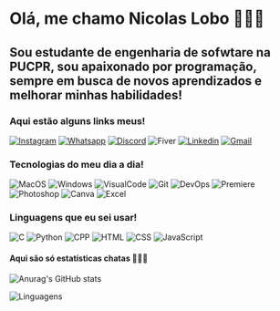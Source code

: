 # Olá, me chamo Nicolas Lobo 🙋🏻‍♂️ 
## Sou estudante de engenharia de sofwtare na PUCPR, sou apaixonado por programação, sempre em busca de novos aprendizados e melhorar minhas habilidades!
### Aqui estão alguns links meus!

[![Instagram](https://img.shields.io/badge/Instagram-E4405F?style=for-the-badge&logo=instagram&logoColor=white)](https://www.instagram.com/nicolaslobo_/)
[![Whatsapp](https://img.shields.io/badge/WhatsApp-25D366?style=for-the-badge&logo=whatsapp&logoColor=white)](https://wa.me/5541991955383)
[![Discord](https://img.shields.io/badge/Discord-7289DA?style=for-the-badge&logo=discord&logoColor=white)](https://discord.gg/seKHCJ9nxx)
![Fiver](https://img.shields.io/badge/fiverr-1DBF73?style=for-the-badge&logo=fiverr&logoColor=white)
[![Linkedin](https://img.shields.io/badge/LinkedIn-0077B5?style=for-the-badge&logo=linkedin&logoColor=white)](https://www.linkedin.com/in/nicolasalobo)
[![Gmail](https://img.shields.io/badge/Gmail-D14836?style=for-the-badge&logo=gmail&logoColor=white)](mailto:nicolaslobo9@gmail.com)

### Tecnologias do meu dia a dia!
![MacOS](https://img.shields.io/badge/mac%20os-000000?style=for-the-badge&logo=apple&logoColor=white)
![Windows](https://img.shields.io/badge/Windows-0078D6?style=for-the-badge&logo=windows&logoColor=white)
![VisualCode](https://img.shields.io/badge/Visual_Studio_Code-0078D4?style=for-the-badge&logo=visual%20studio%20code&logoColor=white)
![Git](https://img.shields.io/badge/GIT-E44C30?style=for-the-badge&logo=git&logoColor=white)
![DevOps](https://img.shields.io/badge/Azure_DevOps-0078D7?style=for-the-badge&logo=azure-devops&logoColor=white)
![Premiere](https://img.shields.io/badge/Adobe%20Premiere%20Pro-9999FF?style=for-the-badge&logo=Adobe%20Premiere%20Pro&logoColor=white)
![Photoshop](https://img.shields.io/badge/Adobe%20Photoshop-31A8FF?style=for-the-badge&logo=Adobe%20Photoshop&logoColor=black)
![Canva](https://img.shields.io/badge/Canva-%2300C4CC.svg?&style=for-the-badge&logo=Canva&logoColor=white)
![Excel](https://img.shields.io/badge/Microsoft_Excel-217346?style=for-the-badge&logo=microsoft-excel&logoColor=white)

### Linguagens que eu sei usar!
![C](https://img.shields.io/badge/C-00599C?style=for-the-badge&logo=c&logoColor=white)
![Python](https://img.shields.io/badge/Python-14354C?style=for-the-badge&logo=python&logoColor=white)
![CPP](https://img.shields.io/badge/C%2B%2B-00599C?style=for-the-badge&logo=c%2B%2B&logoColor=white)
![HTML](https://img.shields.io/badge/HTML-239120?style=for-the-badge&logo=html5&logoColor=white)
![CSS](https://img.shields.io/badge/CSS-239120?&style=for-the-badge&logo=css3&logoColor=white)
![JavaScript](https://img.shields.io/badge/JavaScript-F7DF1E?style=for-the-badge&logo=javascript&logoColor=black)

#### Aqui são só estatísticas chatas 🤦🏻‍♂️
![Anurag's GitHub stats](https://github-readme-stats.vercel.app/api?username=nicolasalobo&show_icons=true&theme=dracula)

![Linguagens](https://github-readme-stats.vercel.app/api/top-langs/?username=nicolasalobo&theme=dracula)